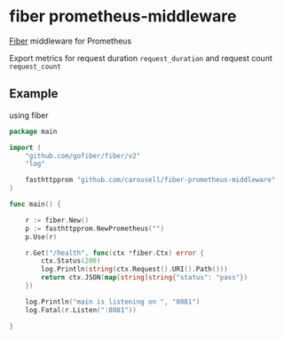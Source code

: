 # fiber prometheus-middleware
[Fiber](https://gofiber.io/) middleware for Prometheus

Export metrics for request duration ```request_duration``` and request count ```request_count```

## Example
using fiber

```go
package main

import (
	"github.com/gofiber/fiber/v2"
	"log"

	fasthttpprom "github.com/carousell/fiber-prometheus-middleware"
)

func main() {

	r := fiber.New()
	p := fasthttpprom.NewPrometheus("")
	p.Use(r)

	r.Get("/health", func(ctx *fiber.Ctx) error {
		ctx.Status(200)
		log.Println(string(ctx.Request().URI().Path()))
		return ctx.JSON(map[string]string{"status": "pass"})
	})

	log.Println("main is listening on ", "8081")
	log.Fatal(r.Listen(":8081"))

}

```